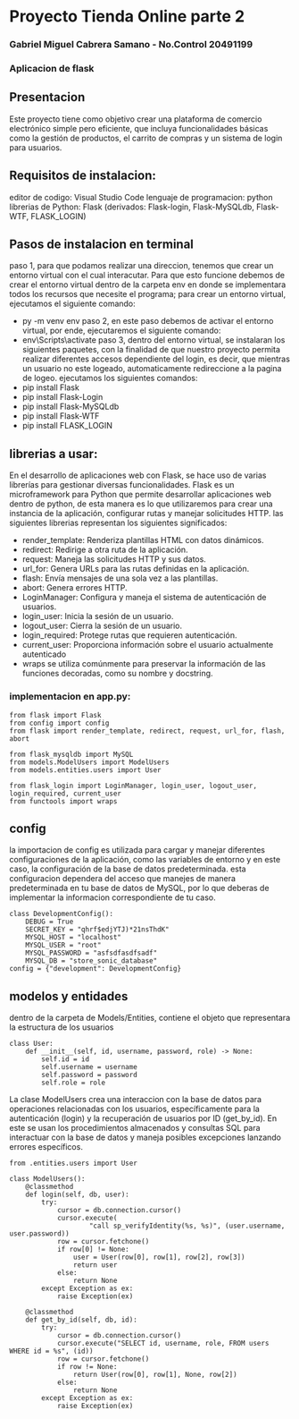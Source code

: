 # Proyecto Tienda Online parte 2
### Gabriel Miguel Cabrera Samano - No.Control 20491199
### Aplicacion de flask

## Presentacion
Este proyecto tiene como objetivo crear una plataforma de comercio electrónico simple pero eficiente, que incluya funcionalidades básicas como la gestión de productos, el carrito de compras y un sistema de login para usuarios.

## Requisitos de instalacion:
editor de codigo: Visual Studio Code
lenguaje de programacion: python
librerias de Python: Flask (derivados: Flask-login, Flask-MySQLdb, Flask-WTF, FLASK_LOGIN)

## Pasos de instalacion en terminal
paso 1, para que podamos realizar una direccion, tenemos que crear un entorno virtual con el cual interacutar. 
Para que esto funcione debemos de crear el entorno virtual dentro de la carpeta env en donde se implementara todos los recursos que necesite el programa;
para crear un entorno virtual, ejecutamos el siguiente comando:
- py -m venv env
paso 2, en este paso debemos de activar el entorno virtual, por ende, ejecutaremos el siguiente comando:
- env\Scripts\activate
paso 3, dentro del entorno virtual, se instalaran los siguientes paquetes, con la finalidad de que nuestro proyecto permita realizar diferentes accesos dependiente del login,
es decir, que mientras un usuario no este logeado, automaticamente redireccione a la pagina de logeo.
ejecutamos los siguientes comandos:
- pip install Flask
- pip install Flask-Login
- pip install Flask-MySQLdb
- pip install Flask-WTF
- pip install FLASK_LOGIN

## librerias a usar:
En el desarrollo de aplicaciones web con Flask, se hace uso de varias librerías para gestionar diversas funcionalidades.
Flask es un microframework para Python que permite desarrollar aplicaciones web dentro de python, de esta manera es lo que utilizaremos para crear una instancia de la aplicación, configurar rutas y manejar solicitudes HTTP.
las siguientes librerias representan los siguientes significados:
- render_template: Renderiza plantillas HTML con datos dinámicos.
- redirect: Redirige a otra ruta de la aplicación.
- request: Maneja las solicitudes HTTP y sus datos.
- url_for: Genera URLs para las rutas definidas en la aplicación.
- flash: Envía mensajes de una sola vez a las plantillas.
- abort: Genera errores HTTP.
- LoginManager: Configura y maneja el sistema de autenticación de usuarios.
- login_user: Inicia la sesión de un usuario.
- logout_user: Cierra la sesión de un usuario.
- login_required: Protege rutas que requieren autenticación.
- current_user: Proporciona información sobre el usuario actualmente autenticado
- wraps se utiliza comúnmente para preservar la información de las funciones decoradas, como su nombre y docstring.

### implementacion en app.py:
```
from flask import Flask
from config import config
from flask import render_template, redirect, request, url_for, flash, abort

from flask_mysqldb import MySQL
from models.ModelUsers import ModelUsers
from models.entities.users import User

from flask_login import LoginManager, login_user, logout_user, login_required, current_user
from functools import wraps
```

## config
la importacion de config es utilizada para cargar y manejar diferentes configuraciones de la aplicación, como las variables de entorno y en este caso, la configuración de la base de datos predeterminada.
esta configuracion dependera del acceso que manejes de manera predeterminada en tu base de datos de MySQL, por lo que deberas de implementar la informacion correspondiente de tu caso.
```
class DevelopmentConfig():
    DEBUG = True
    SECRET_KEY = "qhrf$edjYTJ)*21nsThdK"
    MYSQL_HOST = "localhost"
    MYSQL_USER = "root"
    MYSQL_PASSWORD = "asfsdfasdfsadf"
    MYSQL_DB = "store_sonic_database"
config = {"development": DevelopmentConfig}
```

## modelos y entidades
dentro de la carpeta de Models/Entities, contiene el objeto que representara la estructura de los usuarios
```
class User:
    def __init__(self, id, username, password, role) -> None:
        self.id = id
        self.username = username
        self.password = password
        self.role = role
```
La clase ModelUsers crea una interaccion con la base de datos para operaciones relacionadas con los usuarios, específicamente para la autenticación (login) y la recuperación de usuarios por ID (get_by_id). 
En este se usan los procedimientos almacenados y consultas SQL para interactuar con la base de datos y maneja posibles excepciones lanzando errores específicos.
```
from .entities.users import User

class ModelUsers():
    @classmethod
    def login(self, db, user):
        try:
            cursor = db.connection.cursor()
            cursor.execute(
                    "call sp_verifyIdentity(%s, %s)", (user.username, user.password))
            row = cursor.fetchone()
            if row[0] != None:
                user = User(row[0], row[1], row[2], row[3])
                return user
            else:
                return None
        except Exception as ex:
            raise Exception(ex)
        
    @classmethod
    def get_by_id(self, db, id):
        try:
            cursor = db.connection.cursor()
            cursor.execute("SELECT id, username, role, FROM users WHERE id = %s", (id))
            row = cursor.fetchone()
            if row != None:
                return User(row[0], row[1], None, row[2])
            else:
                return None
        except Exception as ex:
            raise Exception(ex)
```

